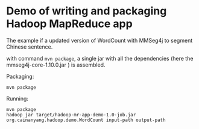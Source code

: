 Demo of writing and packaging Hadoop MapReduce app
==================================================

The example if a updated version of WordCount with MMSeg4j to segment Chinese sentence.

with command `mvn package`, a single jar with all the dependencies (here the mmseg4j-core-1.10.0.jar ) is assembled.

Packaging:
    
    mvn package

Running:
    
    mvn package
    hadoop jar target/hadoop-mr-app-demo-1.0-job.jar org.cainanyang.hadoop.demo.WordCount input-path output-path
